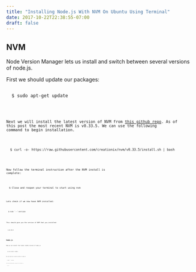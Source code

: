 ```yaml
---
title: "Installing Node.js With NVM On Ubuntu Using Terminal"
date: 2017-10-22T22:38:55-07:00
draft: false
---
```


## NVM

Node Version Manager lets us install and switch between several versions of node.js.

First we should update our packages:
<pre class="code">
<code>
  $ sudo apt-get update
<code>
</pre>

Next we will install the latest version of NVM from [this github repo](https://github.com/creationix/nvm). As of this post the most recent NVM is v0.33.5. We can use the following command to begin installation.

<pre class="code">
<code>
  $ curl -o- https://raw.githubusercontent.com/creationix/nvm/v0.33.5/install.sh | bash
<code>
</pre>

Now follow the terminal instruction after the NVM install is complete:
<pre class="code">
<code>
  $ Close and reopen your terminal to start using nvm
<code>
</pre>

Lets check if we now have NVM installed:
<pre class="code">
<code>
  $ nvm `--`version
<code>
</pre>

This should give you the version of NVM that you installed:
<pre class="code">
<code>
  $ 0.33.5
<code>
</pre>

## Node.js

Now we can install the latest stable version of node.js:
<pre class="code">
<code>
  $ nvm install stable
<code>
</pre>

We can check our current version of node.js:
<pre class="code">
<code>
  $ node `--`version
<code>
</pre>

The current stable node.js version as of this post is:
<pre class="code">
<code>
  $ v8.7.0
<code>
</pre>



